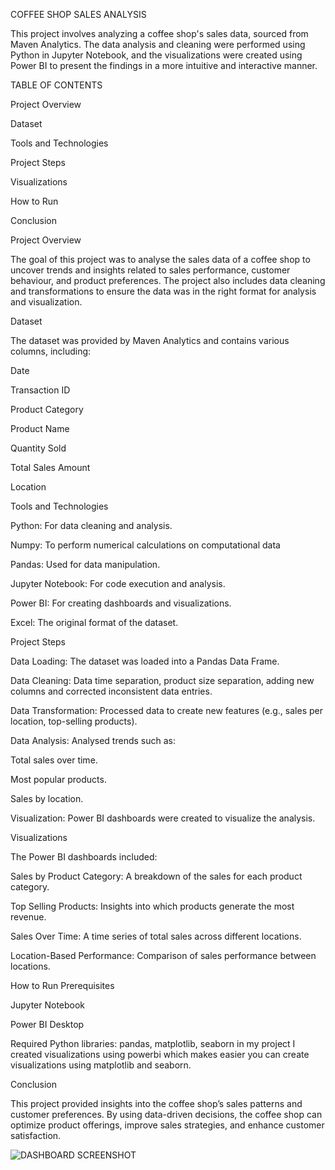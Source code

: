 COFFEE SHOP SALES ANALYSIS

This project involves analyzing a coffee shop's sales data, sourced from Maven Analytics. The data analysis and cleaning were performed using Python in Jupyter Notebook, and the visualizations were created using Power BI to present the findings in a more intuitive and interactive manner.

TABLE OF CONTENTS

Project Overview

Dataset

Tools and Technologies

Project Steps

Visualizations

How to Run

Conclusion

Project Overview

The goal of this project was to analyse the sales data of a coffee shop to uncover trends and insights related to sales performance, customer behaviour, and product preferences. The project also includes data cleaning and transformations to ensure the data was in the right format for analysis and visualization.

Dataset

The dataset was provided by Maven Analytics and contains various columns, including:

Date

Transaction ID

Product Category

Product Name

Quantity Sold

Total Sales Amount

Location

Tools and Technologies

Python: For data cleaning and analysis.

Numpy: To perform numerical calculations on computational data 

Pandas: Used for data manipulation.

Jupyter Notebook: For code execution and analysis.

Power BI: For creating dashboards and visualizations.

Excel: The original format of the dataset.

Project Steps

Data Loading: The dataset was loaded into a Pandas Data Frame.

Data Cleaning: Data time separation, product size separation, adding new columns and corrected inconsistent data entries.

Data Transformation: Processed data to create new features (e.g., sales per location, top-selling products).

Data Analysis: Analysed trends such as:

Total sales over time.

Most popular products.

Sales by location.

Visualization: Power BI dashboards were created to visualize the analysis.

Visualizations

The Power BI dashboards included:

Sales by Product Category: A breakdown of the sales for each product category.

Top Selling Products: Insights into which products generate the most revenue.

Sales Over Time: A time series of total sales across different locations.

Location-Based Performance: Comparison of sales performance between locations.

How to Run
Prerequisites

Jupyter Notebook

Power BI Desktop

Required Python libraries: pandas, matplotlib, seaborn in my project I created visualizations using powerbi which makes easier you can create visualizations using matplotlib and seaborn.

Conclusion

This project provided insights into the coffee shop’s sales patterns and customer preferences. By using data-driven decisions, the coffee shop can optimize product offerings, improve sales strategies, and enhance customer satisfaction.




![DASHBOARD SCREENSHOT](https://github.com/user-attachments/assets/0c89bae8-5eb9-433f-908d-0a4bb615d0d6)

